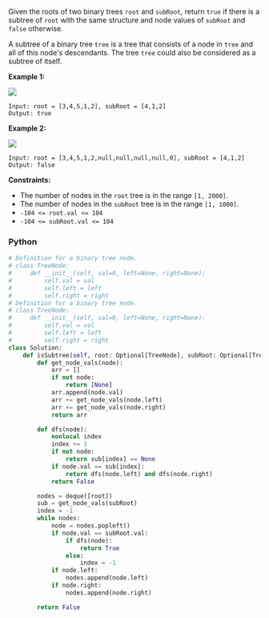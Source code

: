 Given the roots of two binary trees  `root`  and  `subRoot`, return  `true`  if there is a subtree of  `root`  with the
same structure and node values of `subRoot`  and  `false`  otherwise.

A subtree of a binary tree  `tree`  is a tree that consists of a node in  `tree`  and all of this node's descendants.
The tree  `tree`  could also be considered as a subtree of itself.

**Example 1:**

![](https://assets.leetcode.com/uploads/2021/04/28/subtree1-tree.jpg)

```
Input: root = [3,4,5,1,2], subRoot = [4,1,2]
Output: true
```

**Example 2:**

![](https://assets.leetcode.com/uploads/2021/04/28/subtree2-tree.jpg)

```
Input: root = [3,4,5,1,2,null,null,null,null,0], subRoot = [4,1,2]
Output: false
```

**Constraints:**

- The number of nodes in the  `root`  tree is in the range  `[1, 2000]`.
- The number of nodes in the  `subRoot`  tree is in the range  `[1, 1000]`.
- `-104 <= root.val <= 104`
- `-104 <= subRoot.val <= 104`

### Python

```python
# Definition for a binary tree node.
# class TreeNode:
#     def __init__(self, val=0, left=None, right=None):
#         self.val = val
#         self.left = left
#         self.right = right
# Definition for a binary tree node.
# class TreeNode:
#     def __init__(self, val=0, left=None, right=None):
#         self.val = val
#         self.left = left
#         self.right = right
class Solution:
    def isSubtree(self, root: Optional[TreeNode], subRoot: Optional[TreeNode]) -> bool:
        def get_node_vals(node):
            arr = []
            if not node:
                return [None]
            arr.append(node.val)
            arr += get_node_vals(node.left)
            arr += get_node_vals(node.right)
            return arr

        def dfs(node):
            nonlocal index
            index += 1
            if not node:
                return sub[index] == None
            if node.val == sub[index]:
                return dfs(node.left) and dfs(node.right)
            return False

        nodes = deque([root])
        sub = get_node_vals(subRoot)
        index = -1
        while nodes:
            node = nodes.popleft()
            if node.val == subRoot.val:
                if dfs(node):
                    return True
                else:
                    index = -1
            if node.left:
                nodes.append(node.left)
            if node.right:
                nodes.append(node.right)

        return False
```